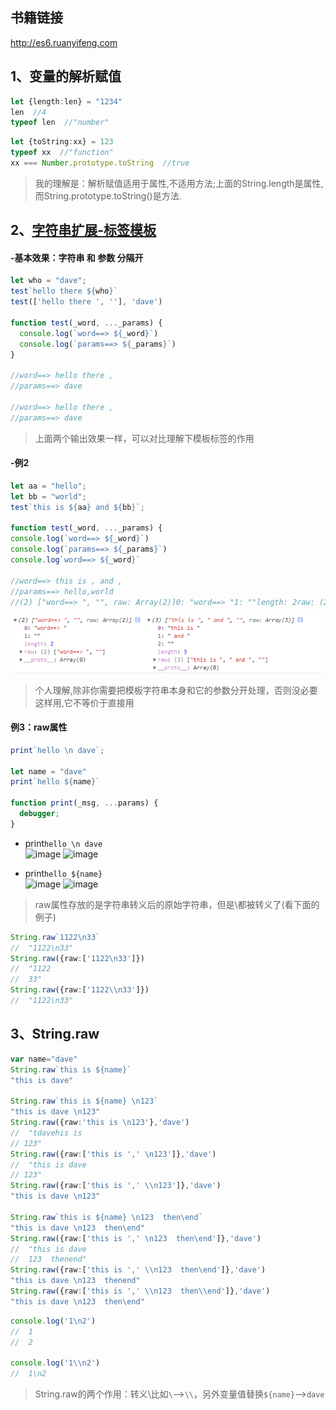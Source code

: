 ## 书籍链接
http://es6.ruanyifeng.com


## 1、变量的解析赋值
```ts
let {length:len} = "1234"
len  //4
typeof len  //"number"
```

```ts
let {toString:xx} = 123
typeof xx  //"function"
xx === Number.prototype.toString  //true
```

> 我的理解是：解析赋值适用于属性,不适用方法;上面的String.length是属性,而String.prototype.toString()是方法.

## 2、[字符串扩展-标签模板](http://es6.ruanyifeng.com/#docs/string#%E6%A0%87%E7%AD%BE%E6%A8%A1%E6%9D%BF)

#### -基本效果：字符串 和 参数 分隔开
```ts
let who = "dave";
test`hello there ${who}`
test(['hello there ', ''], 'dave')

function test(_word, ..._params) {
  console.log(`word==> ${_word}`)
  console.log(`params==> ${_params}`)
}

//word==> hello there ,
//params==> dave

//word==> hello there ,
//params==> dave
```
> 上面两个输出效果一样，可以对比理解下模板标签的作用

#### -例2
```ts
let aa = "hello";
let bb = "world";
test`this is ${aa} and ${bb}`;

function test(_word, ..._params) {
console.log(`word==> ${_word}`)
console.log(`params==> ${_params}`)
console.log`word==> ${_word}`

//word==> this is , and ,
//params==> hello,world
//(2) ["word==> ", "", raw: Array(2)]0: "word==> "1: ""length: 2raw: (2) ["word==> ", ""]__proto__: Array(0) (3) ["this is ", " and ", "", raw: Array(3)]
```
![](./assets/es001.png)

> 个人理解,除非你需要把模板字符串本身和它的参数分开处理，否则没必要这样用,它不等价于直接用

#### 例3：raw属性
```ts
print`hello \n dave`;

let name = "dave"
print`hello ${name}`

function print(_msg, ...params) {
  debugger;
}
```
- print`hello \n dave`  
![image](https://user-images.githubusercontent.com/16630659/50410487-36aade00-0834-11e9-8679-da40dae9994a.png)
![image](https://user-images.githubusercontent.com/16630659/50410505-5215e900-0834-11e9-86ad-b9888b1f24ea.png)

- print`hello ${name}`  
![image](https://user-images.githubusercontent.com/16630659/50410552-b2a52600-0834-11e9-89c7-af8e3940061c.png)
![image](https://user-images.githubusercontent.com/16630659/50410554-b638ad00-0834-11e9-8486-a0b0a6e78d43.png)

> raw属性存放的是字符串转义后的原始字符串，但是\都被转义了(看下面的例子)

```ts
String.raw`1122\n33`
//  "1122\n33"
String.raw({raw:['1122\n33']})
//  "1122
//  33"
String.raw({raw:['1122\\n33']})
//  "1122\n33"  
```

## 3、String.raw
```ts
var name="dave"
String.raw`this is ${name}`
"this is dave"

String.raw`this is ${name} \n123`
"this is dave \n123"
String.raw({raw:'this is \n123'},'dave')
//  "tdavehis is 
// 123"
String.raw({raw:['this is ',' \n123']},'dave')
//  "this is dave 
// 123"
String.raw({raw:['this is ',' \\n123']},'dave')
"this is dave \n123"

String.raw`this is ${name} \n123  then\end`
"this is dave \n123  then\end"
String.raw({raw:['this is ',' \n123  then\end']},'dave')
//  "this is dave 
//  123  thenend"
String.raw({raw:['this is ',' \\n123  then\end']},'dave')
"this is dave \n123  thenend"
String.raw({raw:['this is ',' \\n123  then\\end']},'dave')
"this is dave \n123  then\end"
```

```ts
console.log('1\n2')
//  1
//  2

console.log('1\\n2')
//  1\n2
```

> String.raw的两个作用：转义\比如`\`-->`\\`，另外变量值替换`${name}`-->`dave`


